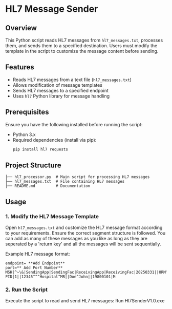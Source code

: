# HL7 Message Sender

## Overview
This Python script reads HL7 messages from `hl7_messages.txt`, processes them, and sends them to a specified destination. Users must modify the template in the script to customize the message content before sending.

## Features
- Reads HL7 messages from a text file (`hl7_messages.txt`)
- Allows modification of message templates
- Sends HL7 messages to a specified endpoint
- Uses `hl7` Python library for message handling

## Prerequisites
Ensure you have the following installed before running the script:

- Python 3.x
- Required dependencies (install via pip):
  ```sh
  pip install hl7 requests
  ```

## Project Structure
```
├── hl7_processor.py  # Main script for processing HL7 messages
├── hl7_messages.txt  # File containing HL7 messages
├── README.md         # Documentation
```

## Usage
### 1. Modify the HL7 Message Template
Open `hl7_messages.txt` and customize the HL7 message format according to your requirements. Ensure the correct segment structure is followed. You can add as many of these messages as you like as long as they are seperated by a 'return key' and all the messages will be sent sequentially. 

Example HL7 message format:
```
endpoint= **Add Endpoint**
port=** Add Port Number**
MSH|^~\&|SendingApp|SendingFac|ReceivingApp|ReceivingFac|20250331||ORM^O01|123456|P|2.3
PID|1||12345^^^Hospital^MR||Doe^John||19800101|M
```

### 2. Run the Script
Execute the script to read and send HL7 messages: Run Hl7SenderV1.0.exe
